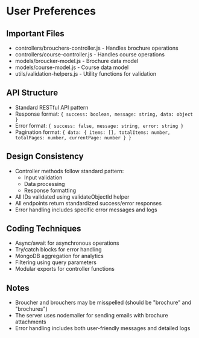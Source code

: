 # User Preferences

## Important Files
- controllers/brouchers-controller.js - Handles brochure operations
- controllers/course-controller.js - Handles course operations
- models/broucker-model.js - Brochure data model
- models/course-model.js - Course data model
- utils/validation-helpers.js - Utility functions for validation

## API Structure
- Standard RESTful API pattern
- Response format: `{ success: boolean, message: string, data: object }`
- Error format: `{ success: false, message: string, error: string }`
- Pagination format: `{ data: { items: [], totalItems: number, totalPages: number, currentPage: number } }`

## Design Consistency
- Controller methods follow standard pattern:
  - Input validation
  - Data processing
  - Response formatting
- All IDs validated using validateObjectId helper
- All endpoints return standardized success/error responses
- Error handling includes specific error messages and logs

## Coding Techniques
- Async/await for asynchronous operations
- Try/catch blocks for error handling
- MongoDB aggregation for analytics
- Filtering using query parameters
- Modular exports for controller functions

## Notes
- Broucher and brouchers may be misspelled (should be "brochure" and "brochures")
- The server uses nodemailer for sending emails with brochure attachments
- Error handling includes both user-friendly messages and detailed logs 